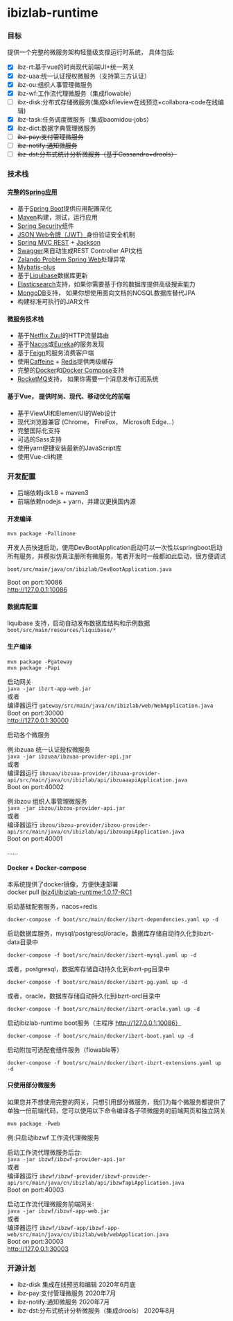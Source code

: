 # **ibizlab-runtime**

### 目标
提供一个完整的微服务架构轻量级支撑运行时系统， 具体包括:

- [x]  ibz-rt:基于vue的时尚现代前端UI+统一网关
- [x]  ibz-uaa:统一认证授权微服务（支持第三方认证）  
- [x]  ibz-ou:组织人事管理微服务  
- [x]  ibz-wf:工作流代理微服务（集成flowable） 
- [ ]  ibz-disk:分布式存储微服务(集成kkfileview在线预览+collabora-code在线编辑)  
- [x]  ibz-task:任务调度微服务（集成baomidou-jobs）  
- [x]  ibz-dict:数据字典管理微服务  
- [ ]  ~~ibz-pay:支付管理微服务~~  
- [ ]  ~~ibz-notify:通知微服务~~  
- [ ]  ~~ibz-dst:分布式统计分析微服务（基于Cassandra+drools）~~  

### 技术栈
#### 完整的[Spring应用](https://spring.io/)
* 基于[Spring Boot](https://projects.spring.io/spring-boot/)提供应用配置简化
* [Maven](https://maven.apache.org/)构建，测试，运行应用
* [Spring Security](https://docs.spring.io/spring-security/site/index.html)组件
* [JSON Web令牌（JWT）](https://jwt.io/)身份验证安全机制
* [Spring MVC REST](https://spring.io/guides/gs/rest-service/) + [Jackson](https://github.com/FasterXML/jackson)
* [Swagger](https://swagger.io/)来自动生成REST Controller API文档
* [Zalando Problem Spring Web](https://github.com/zalando/problem-spring-web)处理异常
* [Mybatis-plus](https://mp.baomidou.com/)
* 基于[Liquibase](http://www.liquibase.org/)数据库更新
* [Elasticsearch](https://github.com/elastic/elasticsearch)支持，如果你需要基于你的数据库提供高级搜索能力
* [MongoDB](https://www.mongodb.org/)支持， 如果你想使用面向文档的NOSQL数据库替代JPA
* 构建标准可执行的JAR文件

#### 微服务技术栈

* 基于[Netflix Zuul](https://github.com/Netflix/zuul)的HTTP流量路由
* 基于[Nacos](https://nacos.io/zh-cn/index.html)或[Eureka](https://github.com/Netflix/eureka)的服务发现
* 基于[Feign](https://github.com/OpenFeign/feign)的服务消费客户端
* 使用[Caffeine](https://github.com/ben-manes/caffeine) + [Redis](https://redis.io/)提供两级缓存
* 完整的[Docker](https://www.docker.com/)和[Docker Compose](https://github.com/docker/compose)支持
* [RocketMQ](http://rocketmq.apache.org/)支持， 如果你需要一个消息发布订阅系统

#### 基于Vue， 提供时尚、现代、移动优化的前端
* 基于ViewUI和ElementUI的Web设计
* 现代浏览器兼容 (Chrome， FireFox， Microsoft Edge…)
* 完整国际化支持
* 可选的Sass支持
* 使用yarn便捷安装最新的JavaScript库
* 使用Vue-cli构建

### 开发配置

* 后端依赖jdk1.8 + maven3  
* 前端依赖nodejs + yarn，并建议更换国内源

#### 开发编译
```
mvn package -Pallinone
```

开发人员快速启动，使用DevBootApplication启动可以一次性以springboot启动所有服务，并模拟仿真注册所有微服务，笔者开发时一般都如此启动，很方便调试

`boot/src/main/java/cn/ibizlab/DevBootApplication.java`

Boot on port:10086  
http://127.0.0.1:10086  

#### 数据库配置
liquibase 支持，启动自动发布数据库结构和示例数据   
`boot/src/main/resources/liquibase/*`  

#### 生产编译
```
mvn package -Pgateway
mvn package -Papi
```

启动网关  
`java -jar ibzrt-app-web.jar`  
或者  
编译器运行 `gateway/src/main/java/cn/ibizlab/web/WebApplication.java`  
Boot on port:30000  
http://127.0.0.1:30000

启动各个微服务  

例:ibzuaa 统一认证授权微服务  
`java -jar ibzuaa/ibzuaa-provider-api.jar`  
或者  
编译器运行 `ibzuaa/ibzuaa-provider/ibzuaa-provider-api/src/main/java/cn/ibizlab/api/ibzuaaapiApplication.java`  
Boot on port:40002  

例:ibzou 组织人事管理微服务   
`java -jar ibzou/ibzou-provider-api.jar`  
或者  
编译器运行 `ibzou/ibzou-provider/ibzou-provider-api/src/main/java/cn/ibizlab/api/ibzouapiApplication.java`  
Boot on port:40001  

......   

#### Docker + Docker-compose

本系统提供了docker镜像，方便快速部署  
docker pull [ibiz4j/ibizlab-runtime:1.0.17-RC1](https://hub.docker.com/repository/docker/ibiz4j/ibizlab-runtime) 

启动基础配套服务，nacos+redis    
```
docker-compose -f boot/src/main/docker/ibzrt-dependencies.yaml up -d
```

启动数据库服务，mysql/postgresql/oracle，数据库存储自动持久化到ibzrt-data目录中  
```
docker-compose -f boot/src/main/docker/ibzrt-mysql.yaml up -d
```
或者，postgresql，数据库存储自动持久化到ibzrt-pg目录中  
```
docker-compose -f boot/src/main/docker/ibzrt-pg.yaml up -d
```
或者，oracle，数据库存储自动持久化到ibzrt-orcl目录中  
```
docker-compose -f boot/src/main/docker/ibzrt-oracle.yaml up -d
```

启动ibizlab-runtime boot服务（主程序 http://127.0.0.1:10086）  
```
docker-compose -f boot/src/main/docker/ibzrt-boot.yaml up -d
```

启动附加可选配套组件服务（flowable等）
```
docker-compose -f boot/src/main/docker/ibzrt-ibzrt-extensions.yaml up -d
```

#### 只使用部分微服务

如果您并不想使用完整的网关，只想引用部分微服务，我们为每个微服务都提供了单独一份前端代码，您可以使用以下命令编译各子项微服务的前端网页和独立网关

```
mvn package -Pweb
```

例:只启动ibzwf 工作流代理微服务  

启动工作流代理微服务后台:   
`java -jar ibzwf/ibzwf-provider-api.jar`  
或者  
编译器运行 `ibzwf/ibzwf-provider/ibzwf-provider-api/src/main/java/cn/ibizlab/api/ibzwfapiApplication.java`  
Boot on port:40003  

启动工作流代理微服务前端网关:  
`java -jar ibzwf/ibzwf-app-web.jar`  
或者  
编译器运行 `ibzwf/ibzwf-app/ibzwf-app-web/src/main/java/cn/ibizlab/web/webApplication.java`  
Boot on port:30003  
http://127.0.0.1:30003 

### 开源计划
* ibz-disk 集成在线预览和编辑  2020年6月底
* ibz-pay:支付管理微服务  2020年7月
* ibz-notify:通知微服务  2020年7月
* ibz-dst:分布式统计分析微服务（集成drools）  2020年8月